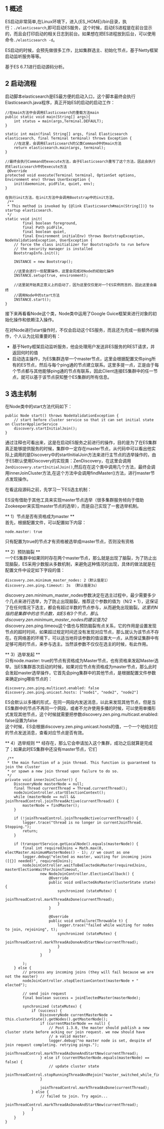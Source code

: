 ## 1 概述
ES启动非常简单,在Linux环境下，进入{ES_HOME}/bin目录，执行：`./elasticsearch`,即可启动ES服务，这个时候，启动ES进程是在前台显示的，而且会打印启动的相关日志到前台。如果想在把ES进程放到后台，可以使用命令`./elasticsearch -d`。

ES启动的时候，会预先做很多工作，比如集群选主、初始化节点，基于Netty框架启动监听服务等等。

基于ES 6.7.1进行启动源码分析。

## 2 启动流程
启动脚本elasticsearch是ES最方便的启动入口，这个脚本最终会执行Elasticsearch.java程序，真正开始ES的启动的启动工作：
```
//在main方法中会调用Elasticsearch的重载方法main
public static void main(String[] args){
	int status = main(args,Terminal.DEFAULT);
}

static int main(final String[] args, final Elasticsearch elasticsearch, final Terminal terminal) throws Exception {
    //在这里，会调用Elasticsearch的父类Command中的main方法
    return elasticsearch.main(args, terminal);
}

//最终会执行Command的execute方法，由于Elasticsearch重写了这个方法，因此会执行的Elasticsearch中的execute方法
 @Override
protected void execute(Terminal terminal, OptionSet options, Environment env) throws UserException {
    init(daemonize, pidFile, quiet, env);
}

在执行init方法，在init方法中会调用Bootstrap中的init方法，
 /**
 * This method is invoked by {@link Elasticsearch#main(String[])} to startup elasticsearch.
 */
static void init(
        final boolean foreground,
        final Path pidFile,
        final boolean quiet,
        final Environment initialEnv) throws BootstrapException, NodeValidationException, UserException {
    // force the class initializer for BootstrapInfo to run before
    // the security manager is installed
    BootstrapInfo.init();

    INSTANCE = new Bootstrap();

    //这里会进行一些配置操作，这里会完成对Node的初始化操作
    INSTANCE.setup(true, environment);

    //这里就开始真正意义上的启动了，因为这里仅仅是对一个ES实例而言的，因此这里会最终
    //调用Node中的start方法
    INSTANCE.start();
}
```

接下来再看看Node这个类，Node类中运用了Google Guice框架来进行对象的初始化操作和依赖注入操作。

在对Node进行start操作时，不仅会启动这个ES服务，而且还为完成一些额外的操作，个人认为比较重要的有：

- 基于Netty框架启动监听服务，他会处理用户发送非ES服务的REST请求，并返回何时的值
- 启动选主操作，为ES集群选举一个master节点，这里会根据配置文件ping所有的ES节点，然后与每个ping通的节点建立联系。这里多提一点，正是由于每个节点都与其他能够ping通的节点有联系，因此Client连接ES集群中的任一节点，就可以基于该节点获知整个ES集群的所有信息。

## 3 选主机制
在Node类中的start方法代码如下：
```
public Node start() throws NodeValidationException {
	// start before cluster service so that it can set initial state on ClusterApplierService
	discovery.startInitialJoin(); 
}
```
通过注释也可看出来，这是在启动ES服务之前进行的操作，目的是为了在ES集群真正能够提供服务的时候，集群中一定存在master节点，从代码中可以看出他实际上调用的是Discovery中的startInitialJoin方法来进行主节点的选举操作的，由于ES默认使用Discovery的实现类：ZenDiscovery，在这里会调用`ZenDiscovery.startInitialJoin()`,然后在在这个类中调用几个方法，最终会调用innerJoinCluster方法,在这个方法中会调用findMaster()方法，进行master节点发现操作。

在看这段源码之前，先学习一下ES选主机制：

ES没有借助于其他工具来实现master节点选举（很多集群服务倾向于借助Zookeeper来实现master节点的选举），而是自己实现了一套选举机制。

** 1）节点是否有资格成为master **   
首先，根据配置文件，可以配置如下内容：  
```
node.master: true
```
只有配置为true的节点才有资格被选举成master节点，否则没有资格

** 2）预防脑裂 **   
一个ES集群中如果同时存在两个master节点，那么就是出现了脑裂，为了防止出现脑裂，ES采用少数服从多数机制，来避免这种情况的出现，具体的做法就是在配置文件中设定如下字段的值：
```
discovery.zen.minimum_master_nodes: 2（默认值是1）
discovery.zen.ping.timeout: 3s （默认值是3s）
```
discovery.zen.minimum_master_nodes参数决定在选主过程中，最少需要多少个几点来进行选举，为了防止出现脑裂，推荐这个参数的值为（N/2 + 1），这保证了在任何情况下选主，都会有超过半数的节点参与，从而避免出现脑裂。*这里的N指的是集群中的总节点数，如ES有3个节点，那么discovery.zen.minimum_master_nodes的建议值为2*  
discovery.zen.ping.timeou这个值也与预防脑裂有点关系，它的作用是设置发现节点的超时时间，如果超过规定时间还没有发现对应节点，那么就认为该节点不存在。在网络差的环境下，可以适当地将该参数的值设置大一点，从而保证集群中有足够可用的节点，来参与选主。当然该参数不仅仅在选主的时候，有此作用。

** 3）选举发起 **  
只有node.master: true的节点有资格成为Master节点，也有资格来发起Master选举。当ES集群首次启动的时候，如果对应节点有资格成为master节点，那么此时会发起master选举操作，它首先会ping集群中的其他节点，是根据配置文件参数来确定ping哪些节点的：
```
discovery.zen.ping.multicast.enabled: false
discovery.zen.ping.unicast.hosts: ["node1", "node2", "node2"]
```
ES会默认以多播的形式，在同一网段内发送消息，以此来发现其他节点，但是当ES集群中的节点不再同一个网段，或者不允许使用多播的时候，可以使用单播形式发现其他节点，这个时候就需要把参数discovery.zen.ping.multicast.enabled: false设置为false  
这个时候，ES会根据discovery.zen.ping.unicast.hosts的值，一个一个地给对应的节点发送消息，查看对应节点是否有效。

** 4）选举规则 **
经存在，那么它会申请加入这个集群，成功之后就算是完成了；如果此时ES集群中还没有master节点，它们


```
 /**
 * the main function of a join thread. This function is guaranteed to join the cluster
 * or spawn a new join thread upon failure to do so.
 */
private void innerJoinCluster() {
    DiscoveryNode masterNode = null;
    final Thread currentThread = Thread.currentThread();
    nodeJoinController.startElectionContext();
    while (masterNode == null && joinThreadControl.joinThreadActive(currentThread)) {
        masterNode = findMaster();
    }

    if (!joinThreadControl.joinThreadActive(currentThread)) {
        logger.trace("thread is no longer in currentJoinThread. Stopping.");
        return;
    }

    if (transportService.getLocalNode().equals(masterNode)) {
        final int requiredJoins = Math.max(0, electMaster.minimumMasterNodes() - 1); // we count as one
        logger.debug("elected as master, waiting for incoming joins ([{}] needed)", requiredJoins);
        nodeJoinController.waitToBeElectedAsMaster(requiredJoins, masterElectionWaitForJoinsTimeout,
                new NodeJoinController.ElectionCallback() {
                    @Override
                    public void onElectedAsMaster(ClusterState state) {
                        synchronized (stateMutex) {
                            joinThreadControl.markThreadAsDone(currentThread);
                        }
                    }

                    @Override
                    public void onFailure(Throwable t) {
                        logger.trace("failed while waiting for nodes to join, rejoining", t);
                        synchronized (stateMutex) {
                            joinThreadControl.markThreadAsDoneAndStartNew(currentThread);
                        }
                    }
                }

        );
    } else {
        // process any incoming joins (they will fail because we are not the master)
        nodeJoinController.stopElectionContext(masterNode + " elected");

        // send join request
        final boolean success = joinElectedMaster(masterNode);

        synchronized (stateMutex) {
            if (success) {
                DiscoveryNode currentMasterNode = this.clusterState().getNodes().getMasterNode();
                if (currentMasterNode == null) {
                    // Post 1.3.0, the master should publish a new cluster state before acking our join request. we now should have
                    // a valid master.
                    logger.debug("no master node is set, despite of join request completing. retrying pings.");
                    joinThreadControl.markThreadAsDoneAndStartNew(currentThread);
                } else if (currentMasterNode.equals(masterNode) == false) {
                    // update cluster state
                    joinThreadControl.stopRunningThreadAndRejoin("master_switched_while_finalizing_join");
                }

                joinThreadControl.markThreadAsDone(currentThread);
            } else {
                // failed to join. Try again...
                joinThreadControl.markThreadAsDoneAndStartNew(currentThread);
            }
        }
    }
}
```